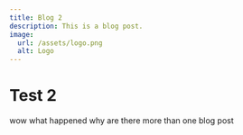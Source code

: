 ```yaml
---
title: Blog 2 
description: This is a blog post.
image:
  url: /assets/logo.png
  alt: Logo
---
```


# Test 2

wow what happened why are there more than one blog post 